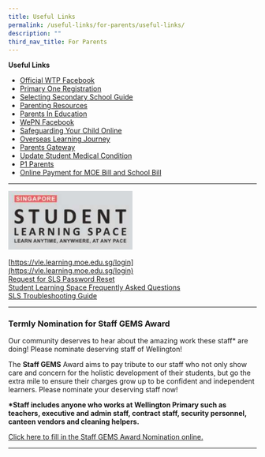 ```yaml
---
title: Useful Links
permalink: /useful-links/for-parents/useful-links/
description: ""
third_nav_title: For Parents
---
```

**Useful Links**
* [Official WTP Facebook](https://www.facebook.com/wellingtonprisg)
* [Primary One Registration](https://www.moe.gov.sg/primary/p1-registration)
* [Selecting Secondary School Guide](https://www.moe.gov.sg/secondary/s1-posting/how-to-choose)
* [Parenting Resources](https://wtpparentingresources.weebly.com/)
* [Parents In Education](https://www.moe.gov.sg/parentkit)
* [WePN Facebook](https://www.facebook.com/pages/Wellington-Parents-Network-WePN/246348102079989)
* [Safeguarding Your Child Online](http://schoolbag.sg/story/safeguarding-your-child-online)
* [Overseas Learning Journey](/files/FAQs%20for%20Parents.pdf)
* [Parents Gateway](/files/PG%20one-time%20onboard.pdf)
* [Update Student Medical Condition](https://form.gov.sg/5d7f142328467500121f82a9)
* [P1 Parents](https://sites.google.com/moe.edu.sg/p1parentswtp/home)
* [Online Payment for MOE Bill and School Bill](/useful-links/for-parents/moeschoolbill/)


-----------
<img src="/images/WTP_SLS.png" style="width:50%">

[https://vle.learning.moe.edu.sg/login](https://vle.learning.moe.edu.sg/login) <br>
[Request for SLS Password Reset](https://docs.google.com/forms/d/e/1FAIpQLSfiwrDGu9lZyUEzZzUhKfAvamcoTMYJ-f_SvRiFZNAUZfiNbQ/viewform) <br>
[Student Learning Space Frequently Asked Questions](https://moe-wellingtonpri-staging.netlify.app/useful-links/for-students/student-learning-space) <br>
[SLS Troubleshooting Guide](https://www.learning.moe.edu.sg/sls/user-guide/vle/logintroubleshooting/index.html)

--------------
### Termly Nomination for Staff GEMS Award

Our community deserves to hear about the amazing work these staff\* are doing! Please nominate deserving staff of Wellington!&nbsp;

The&nbsp;**Staff GEMS**&nbsp;Award aims to pay tribute to our staff who not only show care and concern for the holistic development of their students, but go the extra mile to ensure their charges grow up to be confident and independent learners. Please nominate your deserving staff now!&nbsp;  

__*Staff includes&nbsp;anyone&nbsp;who works at Wellington Primary such as teachers, executive and admin staff, contract staff, security personnel, canteen vendors and cleaning helpers.__&nbsp;

[Click here to fill in the Staff GEMS Award Nomination online.](https://docs.google.com/a/moe.edu.sg/forms/d/e/1FAIpQLSd93un7MxxKdwyPCZhrqIEKIR9RJvdumpRzKGBi5ibX05XkZw/viewform)

---------